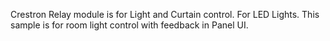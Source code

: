 Crestron Relay module is for Light and Curtain control. For LED Lights. This sample is for room light control with feedback in Panel UI.
